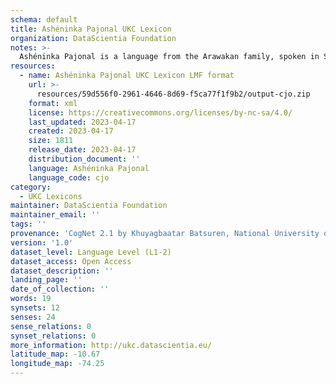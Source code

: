 ```yaml
---
schema: default
title: Ashéninka Pajonal UKC Lexicon
organization: DataScientia Foundation
notes: >-
  Ashéninka Pajonal is a language from the Arawakan family, spoken in South America. The UKC Lexicon of Ashéninka Pajonal is represented as a lexico-semantic network. It consists of words, word senses, synsets, as well as sense-level and synset-level relationships.
resources:
  - name: Ashéninka Pajonal UKC Lexicon LMF format
    url: >-
      resources/59d556f0-2961-4646-8d69-f5ca77f1f9b2/output-cjo.zip
    format: xml
    license: https://creativecommons.org/licenses/by-nc-sa/4.0/
    last_updated: 2023-04-17
    created: 2023-04-17
    size: 1811
    release_date: 2023-04-17
    distribution_document: ''
    language: Ashéninka Pajonal
    language_code: cjo
category:
  - UKC Lexicons
maintainer: DataScientia Foundation
maintainer_email: ''
tags: ''
provenance: 'CogNet 2.1 by Khuyagbaatar Batsuren, National University of Mongolia (http://cognet.ukc.disi.unitn.it); Native Languages of the Americas 2021.11. by Laura Redish and Orrin Lewis (http://www.native-languages.org); Princeton WordNet 2.1 by Princeton University (https://wordnet.princeton.edu)'
version: '1.0'
dataset_level: Language Level (L1-2)
dataset_access: Open Access
dataset_description: ''
landing_page: ''
date_of_collection: ''
words: 19
synsets: 12
senses: 24
sense_relations: 0
synset_relations: 0
more_information: http://ukc.datascientia.eu/
latitude_map: -10.67
longitude_map: -74.25
---
```

